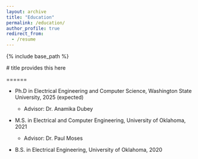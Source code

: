 ```yaml
---
layout: archive
title: "Education"
permalink: /education/
author_profile: true
redirect_from:
  - /resume
---
```


{% include base_path %}

<!--Education--> # title provides this here
======

* Ph.D in Electrical Engineering and Computer Science, Washington State University, 2025 (expected)
	* Advisor: Dr. Anamika Dubey

* M.S. in Electrical and Computer Engineering, University of Oklahoma, 2021
	* Advisor: Dr. Paul Moses

* B.S. in Electrical Engineering, University of Oklahoma, 2020
